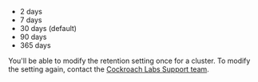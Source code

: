 - 2 days
- 7 days
- 30 days (default)
- 90 days
- 365 days

You'll be able to modify the retention setting once for a cluster. To modify the setting again, contact the [Cockroach Labs Support team](https://www.cockroachlabs.com/docs/{{site.current_cloud_version}}/support-resources).
